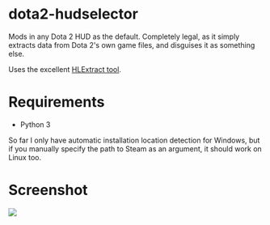 dota2-hudselector
=================

Mods in any Dota 2 HUD as the default. Completely legal, as it simply extracts data from Dota 2's own game files, and disguises it as something else.

Uses the excellent [HLExtract tool](http://nemesis.thewavelength.net/index.php?p=35).

Requirements
===

- Python 3

So far I only have automatic installation location detection for Windows, but if you manually specify the path to Steam as an argument, it should work on Linux too.

Screenshot
===
![](http://i.imgur.com/tn6PvKj.png)

